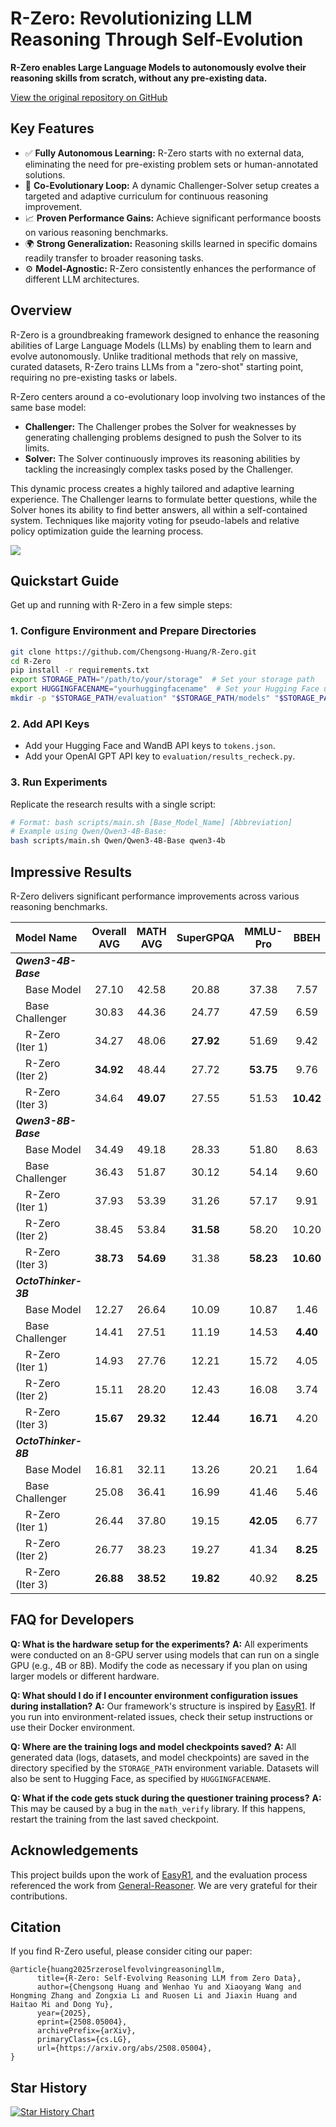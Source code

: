 # R-Zero: Revolutionizing LLM Reasoning Through Self-Evolution

**R-Zero enables Large Language Models to autonomously evolve their reasoning skills from scratch, without any pre-existing data.**

[View the original repository on GitHub](https://github.com/Chengsong-Huang/R-Zero)

## Key Features

*   ✅ **Fully Autonomous Learning:** R-Zero starts with no external data, eliminating the need for pre-existing problem sets or human-annotated solutions.
*   🔄 **Co-Evolutionary Loop:** A dynamic Challenger-Solver setup creates a targeted and adaptive curriculum for continuous reasoning improvement.
*   📈 **Proven Performance Gains:** Achieve significant performance boosts on various reasoning benchmarks.
*   🌍 **Strong Generalization:** Reasoning skills learned in specific domains readily transfer to broader reasoning tasks.
*   ⚙️ **Model-Agnostic:** R-Zero consistently enhances the performance of different LLM architectures.

## Overview

R-Zero is a groundbreaking framework designed to enhance the reasoning abilities of Large Language Models (LLMs) by enabling them to learn and evolve autonomously.  Unlike traditional methods that rely on massive, curated datasets, R-Zero trains LLMs from a "zero-shot" starting point, requiring no pre-existing tasks or labels.

R-Zero centers around a co-evolutionary loop involving two instances of the same base model:

*   **Challenger:** The Challenger probes the Solver for weaknesses by generating challenging problems designed to push the Solver to its limits.
*   **Solver:** The Solver continuously improves its reasoning abilities by tackling the increasingly complex tasks posed by the Challenger.

This dynamic process creates a highly tailored and adaptive learning experience.  The Challenger learns to formulate better questions, while the Solver hones its ability to find better answers, all within a self-contained system. Techniques like majority voting for pseudo-labels and relative policy optimization guide the learning process.

[![](./figs/abstract.png)](https://arxiv.org/abs/2508.05004)

## Quickstart Guide

Get up and running with R-Zero in a few simple steps:

### 1. Configure Environment and Prepare Directories

```bash
git clone https://github.com/Chengsong-Huang/R-Zero.git
cd R-Zero
pip install -r requirements.txt
export STORAGE_PATH="/path/to/your/storage"  # Set your storage path
export HUGGINGFACENAME="yourhuggingfacename"  # Set your Hugging Face username
mkdir -p "$STORAGE_PATH/evaluation" "$STORAGE_PATH/models" "$STORAGE_PATH/generated_question" "$STORAGE_PATH/temp_results"
```

### 2. Add API Keys

*   Add your Hugging Face and WandB API keys to `tokens.json`.
*   Add your OpenAI GPT API key to `evaluation/results_recheck.py`.

### 3. Run Experiments

Replicate the research results with a single script:

```bash
# Format: bash scripts/main.sh [Base_Model_Name] [Abbreviation]
# Example using Qwen/Qwen3-4B-Base:
bash scripts/main.sh Qwen/Qwen3-4B-Base qwen3-4b
```

## Impressive Results

R-Zero delivers significant performance improvements across various reasoning benchmarks.

| Model Name          | Overall AVG | MATH AVG | SuperGPQA | MMLU-Pro | BBEH   |
| :------------------ | :----------: | :------: | :-------: | :------: | :----: |
| ***Qwen3-4B-Base*** |              |          |           |          |        |
| &emsp;Base Model     |    27.10     |  42.58   |   20.88   |  37.38   |  7.57  |
| &emsp;Base Challenger|    30.83     |  44.36   |   24.77   |  47.59   |  6.59  |
| &emsp;R-Zero (Iter 1) |    34.27     |  48.06   |  **27.92**  |  51.69   |  9.42  |
| &emsp;R-Zero (Iter 2) |  **34.92**   |  48.44   |   27.72   |  **53.75** |  9.76  |
| &emsp;R-Zero (Iter 3) |    34.64     |  **49.07** |   27.55   |  51.53   | **10.42**|
| ***Qwen3-8B-Base*** |              |          |           |          |        |
| &emsp;Base Model     |    34.49     |  49.18   |   28.33   |  51.80   |  8.63  |
| &emsp;Base Challenger|    36.43     |  51.87   |   30.12   |  54.14   |  9.60  |
| &emsp;R-Zero (Iter 1) |    37.93     |  53.39   |   31.26   |  57.17   |  9.91  |
| &emsp;R-Zero (Iter 2) |    38.45     |  53.84   |  **31.58**  |  58.20   | 10.20  |
| &emsp;R-Zero (Iter 3) |  **38.73**   |  **54.69** |   31.38   |  **58.23** | **10.60**|
| ***OctoThinker-3B*** |              |          |           |          |        |
| &emsp;Base Model     |    12.27     |  26.64   |   10.09   |  10.87   |  1.46  |
| &emsp;Base Challenger|    14.41     |  27.51   |   11.19   |  14.53   |  **4.40**  |
| &emsp;R-Zero (Iter 1) |    14.93     |  27.76   |   12.21   |  15.72   |  4.05  |
| &emsp;R-Zero (Iter 2) |    15.11     |  28.20   |   12.43   |  16.08   |  3.74  |
| &emsp;R-Zero (Iter 3) |  **15.67**   |  **29.32** |  **12.44**  |  **16.71** |  4.20  |
| ***OctoThinker-8B*** |              |          |           |          |        |
| &emsp;Base Model     |    16.81     |  32.11   |   13.26   |  20.21   |  1.64  |
| &emsp;Base Challenger|    25.08     |  36.41   |   16.99   |  41.46   |  5.46  |
| &emsp;R-Zero (Iter 1) |    26.44     |  37.80   |   19.15   |  **42.05** |  6.77  |
| &emsp;R-Zero (Iter 2) |    26.77     |  38.23   |   19.27   |  41.34   |  **8.25**  |
| &emsp;R-Zero (Iter 3) |  **26.88**   |  **38.52** |  **19.82**  |  40.92   |  **8.25**  |

## FAQ for Developers

**Q: What is the hardware setup for the experiments?**
**A:**  All experiments were conducted on an 8-GPU server using models that can run on a single GPU (e.g., 4B or 8B). Modify the code as necessary if you plan on using larger models or different hardware.

**Q: What should I do if I encounter environment configuration issues during installation?**
**A:**  Our framework's structure is inspired by [EasyR1](https://github.com/hiyouga/EasyR1/tree/main). If you run into environment-related issues, check their setup instructions or use their Docker environment.

**Q: Where are the training logs and model checkpoints saved?**
**A:** All generated data (logs, datasets, and model checkpoints) are saved in the directory specified by the `STORAGE_PATH` environment variable. Datasets will also be sent to Hugging Face, as specified by `HUGGINGFACENAME`.

**Q: What if the code gets stuck during the questioner training process?**
**A:** This may be caused by a bug in the `math_verify` library.  If this happens, restart the training from the last saved checkpoint.

## Acknowledgements

This project builds upon the work of [EasyR1](https://github.com/hiyouga/EasyR1/tree/main), and the evaluation process referenced the work from [General-Reasoner](https://github.com/TIGER-AI-Lab/General-Reasoner). We are very grateful for their contributions.

## Citation

If you find R-Zero useful, please consider citing our paper:

```
@article{huang2025rzeroselfevolvingreasoningllm,
      title={R-Zero: Self-Evolving Reasoning LLM from Zero Data}, 
      author={Chengsong Huang and Wenhao Yu and Xiaoyang Wang and Hongming Zhang and Zongxia Li and Ruosen Li and Jiaxin Huang and Haitao Mi and Dong Yu},
      year={2025},
      eprint={2508.05004},
      archivePrefix={arXiv},
      primaryClass={cs.LG},
      url={https://arxiv.org/abs/2508.05004}, 
}
```

## Star History

[![Star History Chart](https://api.star-history.com/svg?repos=Chengsong-Huang/R-Zero&type=Date)](https://star-history.com/#Chengsong-Huang/R-Zero&Date)